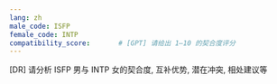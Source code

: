 ```yaml
---
lang: zh
male_code: ISFP
female_code: INTP
compatibility_score:       # [GPT] 请给出 1–10 的契合度评分
---
```


[DR] 请分析 ISFP 男与 INTP 女的契合度, 互补优势, 潜在冲突, 相处建议等


